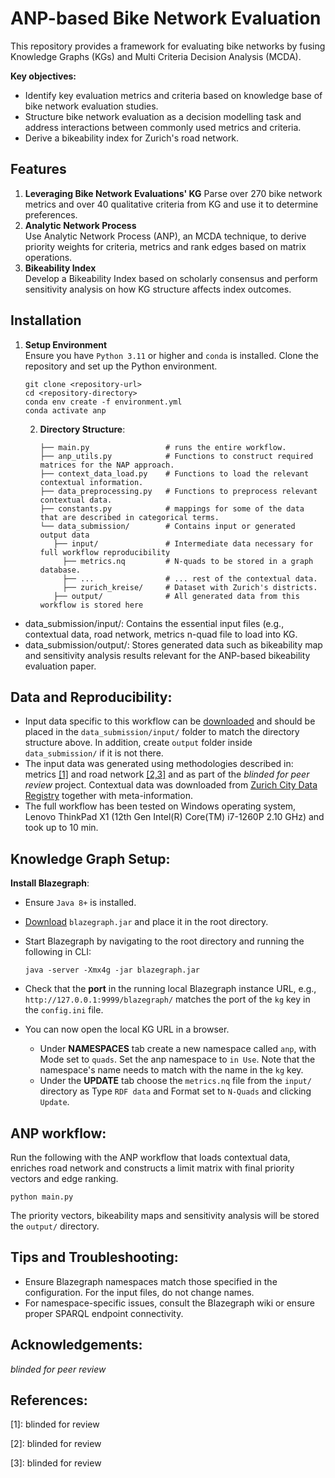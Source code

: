 # ANP-based Bike Network Evaluation

This repository provides a framework for evaluating bike networks by fusing Knowledge Graphs (KGs) and Multi Criteria Decision Analysis (MCDA).

**Key objectives:**
- Identify key evaluation metrics and criteria based on knowledge base of bike network evaluation studies.
- Structure bike network evaluation as a decision modelling task and address interactions between commonly used metrics and criteria.
- Derive a bikeability index for Zurich's road network.

## Features

1. **Leveraging Bike Network Evaluations' KG**
   Parse over 270 bike network metrics and over 40 qualitative criteria from KG and use it to determine preferences.
2. **Analytic Network Process**  
   Use Analytic Network Process (ANP), an MCDA technique, to derive priority weights for criteria, metrics and rank edges based on matrix operations.
3. **Bikeability Index**  
   Develop a Bikeability Index based on scholarly consensus and perform sensitivity analysis on how KG structure affects index outcomes.

## Installation

1. **Setup Environment**  
   Ensure you have `Python 3.11` or higher and `conda` is installed.
   Clone the repository and set up the Python environment.

   ```
   git clone <repository-url>
   cd <repository-directory>
   conda env create -f environment.yml
   conda activate anp
    ```

   2. **Directory Structure**:
      ```
      ├── main.py                 # runs the entire workflow.
      ├── anp_utils.py            # Functions to construct required matrices for the NAP approach.
      ├── context_data_load.py    # Functions to load the relevant contextual information.
      ├── data_preprocessing.py   # Functions to preprocess relevant contextual data.
      ├── constants.py            # mappings for some of the data that are described in categorical terms.
      └── data_submission/        # Contains input or generated output data
         ├── input/               # Intermediate data necessary for full workflow reproducibility
           ├── metrics.nq         # N-quads to be stored in a graph database.
           ├── ...                # ... rest of the contextual data.
           ├── zurich_kreise/     # Dataset with Zurich's districts.
         ├── output/              # All generated data from this workflow is stored here
      ```
- data_submission/input/: Contains the essential input files (e.g., contextual data, road network, metrics n-quad file to load into KG.
- data_submission/output/: Stores generated data such as bikeability map and sensitivity analysis results relevant for the ANP-based bikeability evaluation paper.

## Data and Reproducibility:

   - Input data specific to this workflow can be [downloaded](https://doi.org/10.5281/zenodo.14839760) and should be placed in the `data_submission/input/` folder to match the directory structure above. In addition, create `output` folder inside `data_submission/` if it is not there. 
   - The input data was generated using methodologies described in: metrics [[1]](#references) and road network [[2,3]](#references) and as part of the _blinded for peer review_ project. Contextual data was downloaded from [Zurich City Data Registry](https://data.stadt-zuerich.ch/) together with meta-information. 
   - The full workflow has been tested on Windows operating system, Lenovo ThinkPad X1 (12th Gen Intel(R) Core(TM) i7-1260P 2.10 GHz) and took up to 10 min.

## Knowledge Graph Setup:

**Install Blazegraph**:
- Ensure `Java 8+` is installed.
- [Download](https://github.com/blazegraph/database/releases/tag/BLAZEGRAPH_2_1_6_RC) `blazegraph.jar` and place it in the root directory.
- Start Blazegraph by navigating to the root directory and running the following in CLI:

  ```
  java -server -Xmx4g -jar blazegraph.jar
  ```
  
- Check that the **port** in the running local Blazegraph instance URL, e.g., `http://127.0.0.1:9999/blazegraph/` matches the port of the `kg` key in the `config.ini` file.
- You can now open the local KG URL in a browser. 
  - Under **NAMESPACES** tab create a new namespace called `anp`, with Mode set to `quads`. Set the anp namespace to `in Use`. Note that the namespace's name needs to match with the name in the `kg` key.
  - Under the **UPDATE** tab choose the `metrics.nq` file from the `input/` directory as Type `RDF data` and Format set to `N-Quads` and clicking `Update`. 

## ANP workflow:

Run the following with the ANP workflow that loads contextual data, enriches road network and constructs a limit matrix with final priority vectors and edge ranking. 
    
  ```
  python main.py
  ```

The priority vectors, bikeability maps and sensitivity analysis will be stored the `output/` directory.

## Tips and Troubleshooting:

- Ensure Blazegraph namespaces match those specified in the configuration. For the input files, do not change names.
- For namespace-specific issues, consult the Blazegraph wiki or ensure proper SPARQL endpoint connectivity.

## Acknowledgements:
_blinded for peer review_

## References:

[1]: blinded for review

[2]: blinded for review

[3]: blinded for review